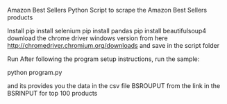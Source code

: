 Amazon Best Sellers 
Python Script to scrape the Amazon Best Sellers products

Install
pip install selenium
pip install pandas
pip install beautifulsoup4
download the chrome driver windows version from here http://chromedriver.chromium.org/downloads and save in the script folder

Run
After following the program setup instructions, run the sample:

python program.py

and its provides you the data in the csv file BSROUPUT from the link in the BSRINPUT for top 100 products
